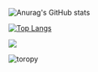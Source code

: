 ![Anurag's GitHub stats](https://github-readme-stats.vercel.app/api?username=chem0903&show_icons=true&theme=radical)

[![Top Langs](https://github-readme-stats.vercel.app/api/top-langs/?username=chem0903)](https://github.com/anuraghazra/github-readme-stats)

![](http://github-profile-summary-cards.vercel.app/api/cards/profile-details?username=chem0903&theme=monokai)

![toropy](https://github-profile-trophy.vercel.app/?username=chem0903&theme=onedark)
